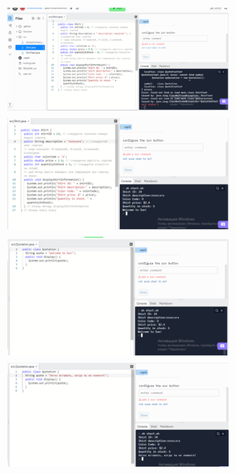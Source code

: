 
![Завдання 1.1](https://github.com/ppc-ntu-khpi/java-0-artemonomon/blob/master/Solution/1.1.png "Текст заголовка логотипа 1")

![Завдання 1.2](https://github.com/ppc-ntu-khpi/java-0-artemonomon/blob/master/Solution/1.2.png "Текст заголовка логотипа 1")

![Завдання 2.1](https://github.com/ppc-ntu-khpi/java-0-artemonomon/blob/master/Solution/2.1.png "Текст заголовка логотипа 1")

![Завдання 2.2](https://github.com/ppc-ntu-khpi/java-0-artemonomon/blob/master/Solution/2.2.png "Текст заголовка логотипа 1")
